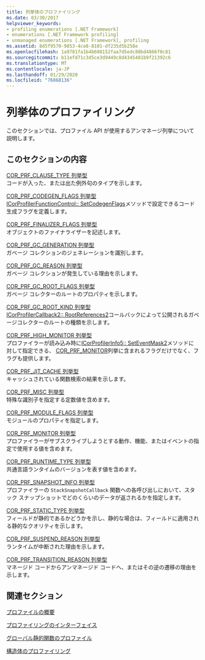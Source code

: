 ```yaml
---
title: 列挙体のプロファイリング
ms.date: 03/30/2017
helpviewer_keywords:
- profiling enumerations [.NET Framework]
- enumerations [.NET Framework profiling]
- unmanaged enumerations [.NET Framework], profiling
ms.assetid: 8d5f9570-9853-4ce8-8101-df235d5b258e
ms.openlocfilehash: 1a9781fa1b4b608152faa7d5edc80bd4866f0c81
ms.sourcegitcommit: b11efd71c3d5ce3d9449c8d4345481b9f21392c6
ms.translationtype: MT
ms.contentlocale: ja-JP
ms.lasthandoff: 01/29/2020
ms.locfileid: "76868136"
---
```

# <a name="profiling-enumerations"></a>列挙体のプロファイリング
このセクションでは、プロファイル API が使用するアンマネージ列挙について説明します。  
  
## <a name="in-this-section"></a>このセクションの内容  
 [COR_PRF_CLAUSE_TYPE 列挙型](cor-prf-clause-type-enumeration.md)  
 コードが入った、または出た例外句のタイプを示します。  
  
 [COR_PRF_CODEGEN_FLAGS 列挙型](cor-prf-codegen-flags-enumeration.md)  
 [ICorProfilerFunctionControl:: SetCodegenFlags](icorprofilerfunctioncontrol-setcodegenflags-method.md)メソッドで設定できるコード生成フラグを定義します。  
  
 [COR_PRF_FINALIZER_FLAGS 列挙型](cor-prf-finalizer-flags-enumeration.md)  
 オブジェクトのファイナライザーを記述します。  
  
 [COR_PRF_GC_GENERATION 列挙型](cor-prf-gc-generation-enumeration.md)  
 ガベージ コレクションのジェネレーションを識別します。  
  
 [COR_PRF_GC_REASON 列挙型](cor-prf-gc-reason-enumeration.md)  
 ガベージ コレクションが発生している理由を示します。  
  
 [COR_PRF_GC_ROOT_FLAGS 列挙型](cor-prf-gc-root-flags-enumeration.md)  
 ガベージ コレクターのルートのプロパティを示します。  
  
 [COR_PRF_GC_ROOT_KIND 列挙型](cor-prf-gc-root-kind-enumeration.md)  
 [ICorProfilerCallback2:: RootReferences2](icorprofilercallback2-rootreferences2-method.md)コールバックによって公開されるガベージコレクターのルートの種類を示します。  
  
 [COR_PRF_HIGH_MONITOR 列挙型](cor-prf-high-monitor-enumeration.md)  
 プロファイラーが読み込み時に[ICorProfilerInfo5:: SetEventMask2](icorprofilerinfo5-seteventmask2-method.md)メソッドに対して指定できる、 [COR_PRF_MONITOR](cor-prf-monitor-enumeration.md)列挙に含まれるフラグだけでなく、フラグも提供します。  
  
 [COR_PRF_JIT_CACHE 列挙型](cor-prf-jit-cache-enumeration.md)  
 キャッシュされている関数検索の結果を示します。  
  
 [COR_PRF_MISC 列挙型](cor-prf-misc-enumeration.md)  
 特殊な識別子を指定する定数値を含めます。  
  
 [COR_PRF_MODULE_FLAGS 列挙型](cor-prf-module-flags-enumeration.md)  
 モジュールのプロパティを指定します。  
  
 [COR_PRF_MONITOR 列挙型](cor-prf-monitor-enumeration.md)  
 プロファイラーがサブスクライブしようとする動作、機能、またはイベントの指定で使用する値を含めます。  
  
 [COR_PRF_RUNTIME_TYPE 列挙型](cor-prf-runtime-type-enumeration.md)  
 共通言語ランタイムのバージョンを表す値を含めます。  
  
 [COR_PRF_SNAPSHOT_INFO 列挙型](cor-prf-snapshot-info-enumeration.md)  
 プロファイラーの `StackSnapshotCallback` 関数への各呼び出しにおいて、スタック スナップショットでどのくらいのデータが返されるかを指定します。  
  
 [COR_PRF_STATIC_TYPE 列挙型](cor-prf-static-type-enumeration.md)  
 フィールドが静的であるかどうかを示し、静的な場合は、フィールドに適用される静的なクオリティを示します。  
  
 [COR_PRF_SUSPEND_REASON 列挙型](cor-prf-suspend-reason-enumeration.md)  
 ランタイムが中断された理由を示します。  
  
 [COR_PRF_TRANSITION_REASON 列挙型](cor-prf-transition-reason-enumeration.md)  
 マネージド コードからアンマネージド コードへ、またはその逆の遷移の理由を示します。  
  
## <a name="related-sections"></a>関連セクション  
 [プロファイルの概要](profiling-overview.md)  
  
 [プロファイリングのインターフェイス](profiling-interfaces.md)  
  
 [グローバル静的関数のプロファイル](profiling-global-static-functions.md)  
  
 [構造体のプロファイリング](profiling-structures.md)
